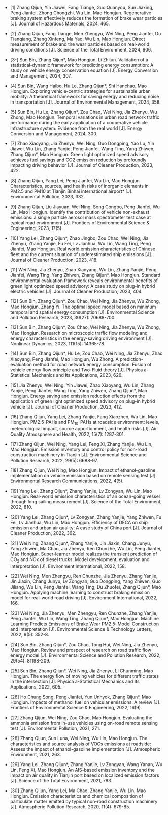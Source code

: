 

- [1]	Zhang Qijun, Yin Jiawei, Fang Tiange, Guo Quanyou, Sun Jiaxing, Peng Jianfei, Zhong Chongzhi, Wu Lin, Mao Hongjun. Regenerative braking system effectively reduces the formation of brake wear particles [J]. Journal of Hazardous Materials, 2024, 465.

- [2]	Zhang Qijun, Fang Tiange, Men Zhengyu, Wei Ning, Peng Jianfei, Du Tianqiang, Zhang Xinfeng, Ma Yao, Wu Lin, Mao Hongjun. Direct measurement of brake and tire wear particles based on real-world driving conditions [J]. Science of the Total Environment, 2024, 906.

- [3-]	Sun Bin, Zhang Qijun*, Mao Hongjun, Li Zhijun. Validation of a statistical-dynamic framework for predicting energy consumption: A study on vehicle energy conservation equation [J]. Energy Conversion and Management, 2024, 307.

- [4]	Sun Bin, Wang Haibo, Hu Le, Zhang Qijun*, Shi Hanchao, Mao Hongjun. Exploring vehicle-centric strategies for sustainable urban mobility: A theoretical framework for saving energy and reducing noise in transportation [J]. Journal of Environmental Management, 2024, 358.

- [5]	Sun Bin, Hu Le, Zhang Qijun*, Zou Chao, Wei Ning, Jia Zhenyu, Wu Zhong, Mao Hongjun. Temporal variations in urban road network traffic performance during the early application of a cooperative vehicle infrastructure system: Evidence from the real world [J]. Energy Conversion and Management, 2024, 300.

- [7]	Zhao Xiaoyang, Jia Zhenyu, Wei Ning, Guo Dongping, Yao Lu, Yin Jiawei, Wu Lin, Zhang Yanjie, Peng Jianfei, Wang Ting, Yang Zhiwen, Zhang Qijun*, Mao Hongjun. Green light optimized speed advisory achieves fuel savings and CO2 emission reduction by profoundly impacting driving behavior [J]. Journal of Cleaner Production, 2023, 422.

- [8]	Zhang Qijun, Yang Lei, Peng Jianfei, Wu Lin, Mao Hongjun. Characteristics, sources, and health risks of inorganic elements in PM2.5 and PM10 at Tianjin Binhai international airport* [J]. Environmental Pollution, 2023, 332.

- [9]	Zhang Qijun, Liu Jiayuan, Wei Ning, Song Congbo, Peng Jianfei, Wu Lin, Mao Hongjun. Identify the contribution of vehicle non-exhaust emissions: a single particle aerosol mass spectrometer test case at typical road environment [J]. Frontiers of Environmental Science & Engineering, 2023, 17(5).

- [10]	Yang Lei, Zhang Qijun*, Zhao Jingbo, Zou Chao, Wei Ning, Jia Zhenyu, Zhang Yanjie, Fu Fei, Lv Jianhua, Wu Lin, Wang Ting, Peng Jianfei, Mao Hongjun. Real world emission characteristics of Chinese fleet and the current situation of underestimated ship emissions [J]. Journal of Cleaner Production, 2023, 418.

- [11]	Wei Ning, Jia Zhenyu, Zhao Xiaoyang, Wu Lin, Zhang Yanjie, Peng Jianfei, Wang Ting, Yang Zhiwen, Zhang Qijun*, Mao Hongjun. Standard environmental evaluation framework reveals environmental benefits of green light optimized speed advisory: A case study on plug-in hybrid electric vehicles [J]. Journal of Cleaner Production, 2023, 404.

- [12]	Sun Bin, Zhang Qijun*, Zou Chao, Wei Ning, Jia Zhenyu, Wu Zhong, Mao Hongjun, Zhang Yi. The optimal speed model based on minimum temporal and spatial energy consumption [J]. Environmental Science and Pollution Research, 2023, 30(27): 70688-700.

- [13]	Sun Bin, Zhang Qijun*, Zou Chao, Wei Ning, Jia Zhenyu, Wu Zhong, Mao Hongjun. Research on microscopic traffic flow modeling and energy characteristics in the energy-saving driving environment [J]. Nonlinear Dynamics, 2023, 111(15): 14365-78.

- [14]	Sun Bin, Zhang Qijun*, Hu Le, Zou Chao, Wei Ning, Jia Zhenyu, Zhao Xiaoyang, Peng Jianfei, Mao Hongjun, Wu Zhong. A prediction-evaluation method for road network energy consumption: Fusion of vehicle energy flow principle and Two-Fluid theory [J]. Physica a-Statistical Mechanics and Its Applications, 2023, 626.

- [15]	Jia Zhenyu, Wei Ning, Yin Jiawei, Zhao Xiaoyang, Wu Lin, Zhang Yanjie, Peng Jianfei, Wang Ting, Yang Zhiwen, Zhang Qijun*, Mao Hongjun. Energy saving and emission reduction effects from the application of green light optimized speed advisory on plug-in hybrid vehicle [J]. Journal of Cleaner Production, 2023, 412.

- [16]	Zhang Qijun, Yang Lei, Zhang Yanjie, Fang Xiaozhen, Wu Lin, Mao Hongjun. PM2.5-PAHs and PM<sub>10</sub>-PAHs at roadside environment: levels, meteorological impact, source apportionment, and health risks [J]. Air Quality Atmosphere and Health, 2022, 15(7): 1287-301.

- [17]	Zhang Qijun, Wei Ning, Yang Lei, Feng Xi, Zhang Yanjie, Wu Lin, Mao Hongjun. Emission inventory and control policy for non-road construction machinery in Tianjin [J]. Environmental Science and Pollution Research, 2022, 29(5): 6688-97.

- [18]	Zhang Qijun, Wei Ning, Mao Hongjun. Impact of ethanol-gasoline implementation on vehicle emission based on remote sensing test [J]. Environmental Research Communications, 2022, 4(5).

- [19]	Yang Lei, Zhang Qijun*, Zhang Yanjie, Lv Zongyan, Wu Lin, Mao Hongjun. Real-world emission characteristics of an ocean-going vessel through long sailing measurement [J]. Science of the Total Environment, 2022, 810.

- [20]	Yang Lei, Zhang Qijun*, Lv Zongyan, Zhang Yanjie, Yang Zhiwen, Fu Fei, Lv Jianhua, Wu Lin, Mao Hongjun. Efficiency of DECA on ship emission and urban air quality: A case study of China port [J]. Journal of Cleaner Production, 2022, 362.

- [21]	Wei Ning, Zhang Qijun*, Zhang Yanjie, Jin Jiaxin, Chang Junyu, Yang Zhiwen, Ma Chao, Jia Zhenyu, Ren Chunzhe, Wu Lin, Peng Jianfei, Mao Hongjun. Super-learner model realizes the transient prediction of CO<sub>2</sub> and NOx of diesel trucks: Model development, evaluation and interpretation [J]. Environment 
International, 2022, 158.

- [22]	Wei Ning, Men Zhengyu, Ren Chunzhe, Jia Zhenyu, Zhang Yanjie, Jin Jiaxin, Chang Junyu, Lv Zongyan, Guo Dongping, Yang Zhiwen, Guo Jiliang, Wu Lin, Peng Jianfei, Wang Ting, Du Zhuofei, Zhang Qijun*, Mao Hongjun. Applying machine learning to construct braking emission model for real-world road driving [J]. Environment International, 2022, 166.

- [23]	Wei Ning, Jia Zhenyu, Men Zhengyu, Ren Chunzhe, Zhang Yanjie, Peng Jianfei, Wu Lin, Wang Ting, Zhang Qijun*, Mao Hongjun. Machine Learning Predicts Emissions of Brake Wear PM2.5: Model Construction and Interpretation [J]. Environmental Science & Technology Letters, 2022, 9(5): 352-8.

- [24]	Sun Bin, Zhang Qijun*, Zou Chao, Tong Hui, Wei Ning, Jia Zhenyu, Mao Hongjun. Review and prospect of research on road traffic flow energy model [J]. Environmental Science and Pollution Research, 2022, 29(54): 81198-209.

- [25]	Sun Bin, Zhang Qijun*, Wei Ning, Jia Zhenyu, Li Chunming, Mao Hongjun. The energy flow of moving vehicles for different traffic states in the intersection [J]. Physica a-Statistical Mechanics and Its Applications, 2022, 605.

- [26]	Ho Chung Song, Peng Jianfei, Yun Unhyok, Zhang Qijun*, Mao Hongjun. Impacts of methanol fuel on vehicular emissions: A review [J]. Frontiers of Environmental Science & Engineering, 2022, 16(9).

- [27]	Zhang Qijun, Wei Ning, Zou Chao, Mao Hongjun. Evaluating the ammonia emission from in-use vehicles using on-road remote sensing test [J]. Environmental Pollution, 2021, 271.

- [28]	Zhang Qijun, Sun Luna, Wei Ning, Wu Lin, Mao Hongjun. The characteristics and source analysis of VOCs emissions at roadside: Assess the impact of ethanol-gasoline implementation [J]. Atmospheric Environment, 2021, 263.

- [29]	Yang Lei, Zhang Qijun*, Zhang Yanjie, Lv Zongyan, Wang Yanan, Wu Lin, Feng Xi, Mao Hongjun. An AIS-based emission inventory and the impact on air quality in Tianjin port based on localized emission factors [J]. Science of the Total Environment, 2021, 783.

- [30]	Zhang Qijun, Yang Lei, Ma Chao, Zhang Yanjie, Wu Lin, Mao Hongjun. Emission characteristics and chemical composition of particulate matter emitted by typical non-road construction machinery [J]. Atmospheric Pollution Research, 2020, 11(4): 679-85.



